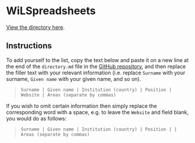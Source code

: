 # WiLSpreadsheets

[View the directory here](directory.md).

## Instructions

To add yourself to the list, copy the text below and paste it on a new line at the end of the `directory.md` file in the [GitHub repository](https://github.com/WomeninLogic/WiLSpreadsheets), and then replace the filler text with your relevant information (i.e. replace `Surname` with your surname, `Given name` with your given name, and so on).

> ```Surname | Given name | Institution (country) | Position | Website | Areas (separate by commas)```

If you wish to omit certain information then simply replace the corresponding word with a space, e.g. to leave the `Website` and field blank, you would do as follows:

> ```Surname | Given name | Institution (country) | Position | | Areas (separate by commas)```
